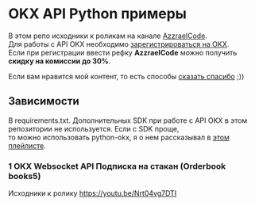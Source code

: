 # OKX API Python примеры

В этом репо исходники к роликам на канале [AzzraelCode](https://www.youtube.com/channel/UCf6kozNejHoQuFhBDB8cfxA).  
Для работы с API OKX необходимо [зарегистрироваться на OKX](https://www.okx.com/join/AzzraelCode).  
Если при регистрации ввести рефку **AzzraelCode** можно получить **скидку на комиссии до 30%**. 

Если вам нравится мой контент, то есть способы [сказать спасибо](https://azzrael.ru/spasibo) ;))

## Зависимости 

В requirements.txt. Дополнительных SDK при работе с API OKX в этом репозитории не используется. Если с SDK проще,   
то можно использовать python-okx, я о нем рассказывал в [этом плейлисте](https://www.youtube.com/playlist?list=PLWVnIRD69wY6fnQkxIpcB-K7R_AQuA3hT).  

### 1 OKX Websocket API Подписка на стакан (Orderbook books5)

Исходники к ролику https://youtu.be/Nrt04vg7DTI